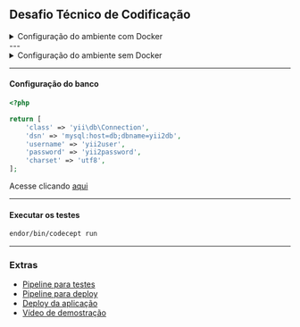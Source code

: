 ## Desafio Técnico de Codificação

<details>
<summary>Configuração do ambiente com Docker </summary>

> `OBS:` É obrigatório ter o docker instalado, caso não tenha, clique [aqui](https://www.docker.com/get-started/)

> No ambiente com o docker, já vem configurado o serviço do MySQL e PhpMyAdmin, você pode conferir clicando [aqui](./docker-compose.yml)


1º Passo: Clonar o repositório
```cmd
git clone git@github.com:dhiegopereira/todo-list-Yii2.git
```
2º Passo: Acessar a pasta do projeto
```cmd
cd todo-list-Yii2
```
3º Passo: Executar com o docker composer
```cmd
docker composer up -d 
```
4º Passo: Acessar a aplicação

> http://localhost:8080 

5º Passo: Acessar o PhpMyAdmin

> http://localhost:8081 

</details>
---

<details>
<summary>Configuração do ambiente sem Docker</summary>

> `OBS:` Para esse ambiente, deve instalar o MySQL, pois é o banco que será utilizando na aplicação

1º Passo: Clonar o repositório
```cmd
git clone git@github.com:dhiegopereira/todo-list-Yii2.git
```
2º Passo: Instalação das depedências do projeto
```cmd
composer install
```
3º Passo: Executar as migrações do banco
```cmd
php yii migrate
```
4º Passo: Iniciar a aplicação
```cmd
php yii serve
```
5º Passo: Acessar sua aplicação

> http://localhost:8080 
</details>

---

#### Configuração do banco
```php
<?php

return [
    'class' => 'yii\db\Connection',
    'dsn' => 'mysql:host=db;dbname=yii2db',
    'username' => 'yii2user',
    'password' => 'yii2password',
    'charset' => 'utf8',
];
```
Acesse clicando [aqui](./app/config/db.php)

---

#### Executar os testes

```cmd
endor/bin/codecept run
```

---
### Extras
- [Pipeline para testes](.github/workflows/test.yml)
- [Pipeline para deploy](.github/workflows/deploy.yml)
- [Deploy da aplicação](http://172.191.49.248:8080/)
- [Vídeo de demostração](https://drive.google.com/file/d/1g7lGHCVs4i6vBNRzgvduKJHdSyG98Ev3/view?usp=sharing)
